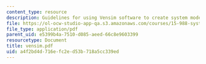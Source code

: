 ```yaml
---
content_type: resource
description: Guidelines for using Vensim software to create system models.
file: https://ol-ocw-studio-app-qa.s3.amazonaws.com/courses/15-988-system-dynamics-self-study-fall-1998-spring-1999/a4f2bd4d716efc2ed53b718a5cc339ed_vensim.pdf
file_type: application/pdf
parent_uid: e5399b4a-7510-d085-aeed-66c8e9603399
resourcetype: Document
title: vensim.pdf
uid: a4f2bd4d-716e-fc2e-d53b-718a5cc339ed
---
```

